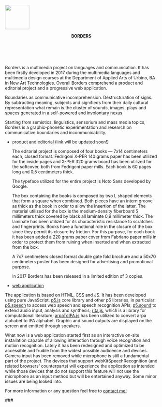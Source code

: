 <!DOCTYPE html>
<html>
<head>
</head>
<body>
<img src="https://github.com/typerror/Borders/blob/master/data/load_black.svg" width="80px" height="80px">
<header >
<p><strong>BORDERS</strong></p><br>
</header>
<p>Borders is a multimedia project on languages and communication. It has been firstly developed in 2017 during the multimedia languages and multimedia design courses at the Department of Applied Arts of Urbino, BA in New Art Technologies. Overall Borders comprehend a product and editorial project and a progressive web application.</p>
<p>Boundaries as communicative incomprehension. Destructuration of signs: By subtracting meaning, subjects and signifieds from their daily cultural representation what remain is the cluster of sounds, images, plays and spaces generated in a self-powered and involontary nexus</p>
<p>Starting from semiotics, linguistics, sensorium and mass media topics, Borders is a graphic-phonetic experimentation and research on communicative boundaries and incommunicability.</p>
<ul>
<li><p><a target="_blank">product and editorial (link will be updated soon!)</a></p></li>
<p>The editorial project is composed of four books — 7x14 centimeters each, closed format. 
Fedrigoni X-PER 140 grams paper has been utilized for the inside pages and X-PER 320 grams board has been utilized for the softcover, both from Fedrigoni paper mills. Each book is 60 pages long and 0,5 centimeters thick.

The typeface utilized for the entire project is Noto Sans developed by Google.

The box containing the books is composed by two L shaped elements that form a square when combined. Both pieces have an intern groove as thick as the book in order to allow the insertion of the latter. The material utilized for the box is the medium-density fiberboard 5 millimeters thick covered by black all laminate 0,9 millimeter thick. The laminate has been utilized for its characteristic resistance to scratches and fingerprints.
Books have a functional role in the closure of the box since they permit its closure by friction. For this purpose, for each book it has been added a 220 grams paper cover from Fabriano paper mills in order to protect them from ruining when inserted and when extracted from the box.

A 7x7 centimeters closed format double gate fold brochure and a 50x70 centimeters poster has been designed for advertising and promotional purpose.

In 2017 Borders has been released in a limited edition of 3 copies.
</p>
<li><p><a href="https://borders.altervista.org" target="_blank">web application</a></p></li>
</ul>
<p>The application is based on HTML, CSS and JS. It has been developed using pure JavaScript, <a href="https://p5js.org/" alt="p5.js website">p5.js</a> core library and other p5 libraries, in particular: <a href="https://github.com/dhowe/RiTaJS/blob/master/src/rita.js" alt="p5.speech GitHub Reposityory">p5.speech</a> to access web speech and speech recognition APIs; <a href="https://github.com/processing/p5.js/blob/master/lib/addons/p5.sound.js" alt="p5.sound GitHub Repository">p5.sound</a> to extend audio input, analysis and synthesis; <a href="https://github.com/dhowe/RiTaJS/blob/master/src/rita.js" alt="rita.js github reposityory">rita.js</a>, which is a library for computational literature; <a href="https://github.com/dhowe/RiTaJS/blob/master/src/arpaToIPA.js" alt="arpaToIPA.js GitHub Reposityory">arpaToIPA.js</a> has been utilized to convert arpa alphabet to IPA alphabet. Graphic and sound outputs are displayed on the screen and emitted through speakers.
</p>
<p>What now is a web application started first as an interactive on-site installation capable of allowing interaction through voice recognition and motion recognition. Lately it has been redesigned and optimized to be accessible and fruible from the widest possible audicence and devices. Camera input has been removed while microphone is still a fundamental part of the project. The devices that support webKitSpeechRecognition (and related browsers' counterparts) will experience the application as intended while those devices that do not support this feature will not use the microphone as an input method but will be entertained anyway. Some minor issues are being looked into.</p>

<p>For more information or any question feel free to <a href="mailto:arkznh@gmail.com">contact me!</a></p>

<p>###</p>
</body>
</html>

